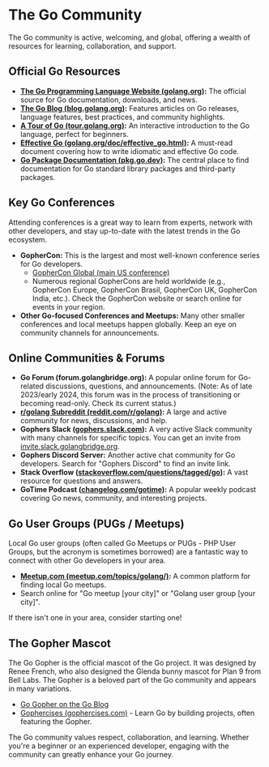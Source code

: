 # The Go Community

The Go community is active, welcoming, and global, offering a wealth of resources for learning, collaboration, and support.

## Official Go Resources

- **[The Go Programming Language Website (golang.org)](https://golang.org/):** The official source for Go documentation, downloads, and news.
- **[The Go Blog (blog.golang.org)](https://blog.golang.org/):** Features articles on Go releases, language features, best practices, and community highlights.
- **[A Tour of Go (tour.golang.org)](https://tour.golang.org/):** An interactive introduction to the Go language, perfect for beginners.
- **[Effective Go (golang.org/doc/effective_go.html)](https://golang.org/doc/effective_go.html):** A must-read document covering how to write idiomatic and effective Go code.
- **[Go Package Documentation (pkg.go.dev)](https://pkg.go.dev/):** The central place to find documentation for Go standard library packages and third-party packages.

## Key Go Conferences

Attending conferences is a great way to learn from experts, network with other developers, and stay up-to-date with the latest trends in the Go ecosystem.

- **GopherCon:** This is the largest and most well-known conference series for Go developers.
    - [GopherCon Global (main US conference)](https://www.gophercon.com/)
    - Numerous regional GopherCons are held worldwide (e.g., GopherCon Europe, GopherCon Brasil, GopherCon UK, GopherCon India, etc.). Check the GopherCon website or search online for events in your region.
- **Other Go-focused Conferences and Meetups:** Many other smaller conferences and local meetups happen globally. Keep an eye on community channels for announcements.

## Online Communities & Forums

- **Go Forum (forum.golangbridge.org):** A popular online forum for Go-related discussions, questions, and announcements. (Note: As of late 2023/early 2024, this forum was in the process of transitioning or becoming read-only. Check its current status.)
- **[r/golang Subreddit (reddit.com/r/golang)](https://www.reddit.com/r/golang/):** A large and active community for news, discussions, and help.
- **Gophers Slack ([gophers.slack.com](https://gophers.slack.com/)):** A very active Slack community with many channels for specific topics. You can get an invite from [invite.slack.golangbridge.org](https://invite.slack.golangbridge.org/).
- **Gophers Discord Server:** Another active chat community for Go developers. Search for "Gophers Discord" to find an invite link.
- **Stack Overflow ([stackoverflow.com/questions/tagged/go](https://stackoverflow.com/questions/tagged/go)):** A vast resource for questions and answers.
- **GoTime Podcast ([changelog.com/gotime](https://changelog.com/gotime)):** A popular weekly podcast covering Go news, community, and interesting projects.

## Go User Groups (PUGs / Meetups)

Local Go user groups (often called Go Meetups or PUGs - PHP User Groups, but the acronym is sometimes borrowed) are a fantastic way to connect with other Go developers in your area.
- **[Meetup.com (meetup.com/topics/golang/)](https://www.meetup.com/topics/golang/):** A common platform for finding local Go meetups.
- Search online for "Go meetup [your city]" or "Golang user group [your city]".

If there isn't one in your area, consider starting one!

## The Gopher Mascot

The Go Gopher is the official mascot of the Go project. It was designed by Renee French, who also designed the Glenda bunny mascot for Plan 9 from Bell Labs. The Gopher is a beloved part of the Go community and appears in many variations.
- [Go Gopher on the Go Blog](https://blog.golang.org/gopher)
- [Gophercises (gophercises.com)](https://gophercises.com/) - Learn Go by building projects, often featuring the Gopher.

The Go community values respect, collaboration, and learning. Whether you're a beginner or an experienced developer, engaging with the community can greatly enhance your Go journey.
